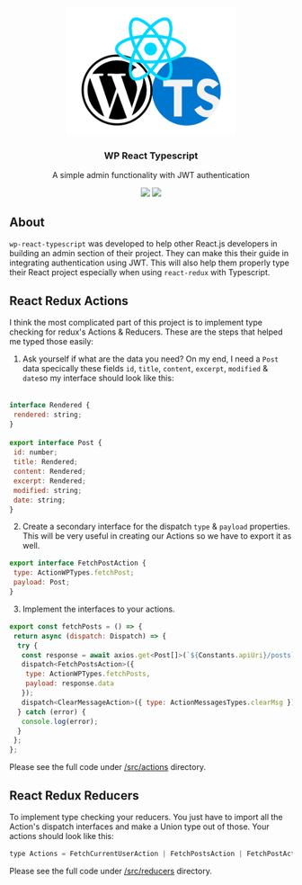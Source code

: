 <p align="center"><img width="300" src="/assets/images/wp-react-ts.jpg" ></p>

<h3 align="center">
  WP React Typescript
</h3>

<p align="center">
  A simple admin functionality with JWT authentication
</p>

<p align="center">
  <a href="https://github.com/loq24/wp-react-typescript/"><img src="https://badges.frapsoft.com/typescript/code/typescript.svg?v=101"></a>
  <a href="https://github.com/loq24/wp-react-typescript/"><img src="https://img.shields.io/badge/PRs-welcome-brightgreen.svg?style=flat-square"></a>
</p>  

## About

`wp-react-typescript` was developed to help other React.js developers in building an admin section of their project. They can make this their guide in integrating authentication using JWT. This will also help them properly type their React project especially when using `react-redux` with Typescript.


## React Redux Actions

I think the most complicated part of this project is to implement type checking for redux's Actions & Reducers. These are the steps that helped me typed those easily:

1. Ask yourself if what are the data you need?
On my end, I need a `Post` data specically these fields `id`, `title`, `content`, `excerpt`, `modified` & `date`so my interface should look like this:
```javascript

interface Rendered {
 rendered: string;
}

export interface Post {
 id: number;
 title: Rendered;
 content: Rendered;
 excerpt: Rendered;
 modified: string;
 date: string;
}

```
2. Create a secondary interface for the dispatch `type` & `payload` properties. This will be very useful in creating our Actions so we have to export it as well.
```javascript
export interface FetchPostAction {
 type: ActionWPTypes.fetchPost;
 payload: Post;
}
```

3. Implement the interfaces to your actions.
```javascript
export const fetchPosts = () => {
 return async (dispatch: Dispatch) => {
  try {
   const response = await axios.get<Post[]>(`${Constants.apiUri}/posts`);
   dispatch<FetchPostsAction>({
    type: ActionWPTypes.fetchPosts,
    payload: response.data
   });
   dispatch<ClearMessageAction>({ type: ActionMessagesTypes.clearMsg });
  } catch (error) {
   console.log(error);
  }
 };
};
```
Please see the full code under <a href="/src/actions">/src/actions</a> directory.

## React Redux Reducers

To implement type checking your reducers. You just have to import all the Action's dispatch interfaces and make a Union type out of those. Your actions should look like this:
```javascript
type Actions = FetchCurrentUserAction | FetchPostsAction | FetchPostAction | UpdatePostAction | PublishPostAction | DeletePostAction;
```
Please see the full code under <a href="/src/reducers">/src/reducers</a> directory.

